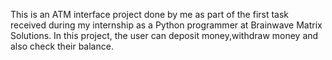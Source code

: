 This is an ATM interface project done by me as part of the first task received during my internship as a Python programmer at Brainwave Matrix Solutions.
In this project, the user can deposit money,withdraw money and also check their balance.
